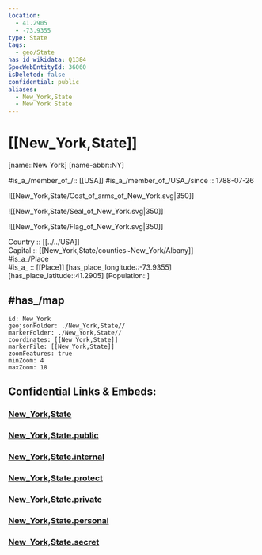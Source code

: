 ```yaml
---
location:
  - 41.2905
  - -73.9355
type: State
tags:
  - geo/State
has_id_wikidata: Q1384
SpocWebEntityId: 36060
isDeleted: false
confidential: public
aliases:
  - New_York,State
  - New York State
---
```


# [[New_York,State]] 

[name::New York] 
[name-abbr::NY] 

#is_a_/member_of_/:: [[USA]]
#is_a_/member_of_/USA_/since :: 1788-07-26 

![[New_York,State/Coat_of_arms_of_New_York.svg|350]]  

![[New_York,State/Seal_of_New_York.svg|350]]  

![[New_York,State/Flag_of_New_York.svg|350]]  

Country :: [[../../USA]]  
Capital :: [[New_York,State/counties~New_York/Albany]]  
#is_a_/Place  
#is_a_ :: [[Place]] 
[has_place_longitude::-73.9355] 
[has_place_latitude::41.2905] 
[Population::] 

## #has_/map  

```leaflet
id: New_York
geojsonFolder: ./New_York,State//
markerFolder: ./New_York,State//
coordinates: [[New_York,State]] 
markerFile: [[New_York,State]] 
zoomFeatures: true 
minZoom: 4 
maxZoom: 18
```


## Confidential Links & Embeds: 

### [New_York,State](/_Standards/Earth/Continent/America~North/USA/USA~Eastern/New_York,State.md) 

### [New_York,State.public](/_public/Earth/Continent/America~North/USA/USA~Eastern/New_York,State.public.md) 

### [New_York,State.internal](/_internal/Earth/Continent/America~North/USA/USA~Eastern/New_York,State.internal.md) 

### [New_York,State.protect](/_protect/Earth/Continent/America~North/USA/USA~Eastern/New_York,State.protect.md) 

### [New_York,State.private](/_private/Earth/Continent/America~North/USA/USA~Eastern/New_York,State.private.md) 

### [New_York,State.personal](/_personal/Earth/Continent/America~North/USA/USA~Eastern/New_York,State.personal.md) 

### [New_York,State.secret](/_secret/Earth/Continent/America~North/USA/USA~Eastern/New_York,State.secret.md)

